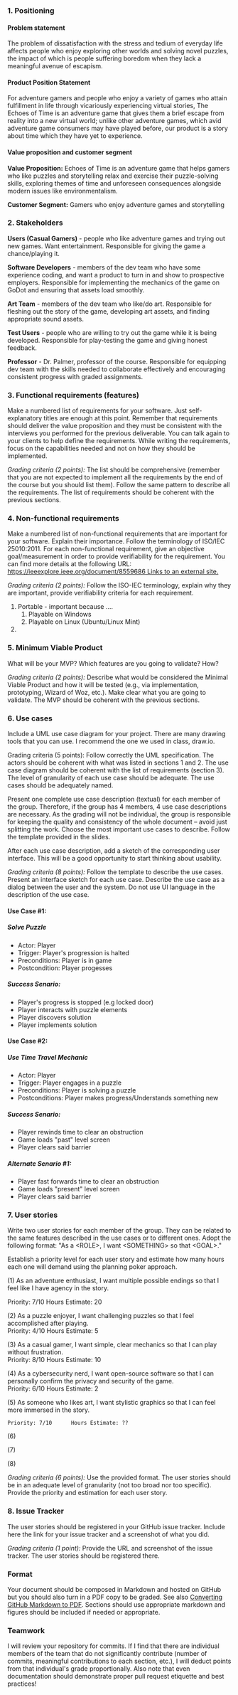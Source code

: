 ### 1\. Positioning

#### **Problem statement**

The problem of dissatisfaction with the stress and tedium of everyday life affects people who enjoy exploring other worlds and solving novel puzzles, the impact of which is people suffering boredom when they lack a meaningful avenue of escapism.

#### **Product Position Statement**

For adventure gamers and people who enjoy a variety of games who attain fulfillment in life through vicariously experiencing virtual stories, The Echoes of Time is an adventure game that gives them a brief escape from reality into a new virtual world; unlike other adventure games, which avid adventure game consumers may have played before, our product is a story about time which they have yet to experience.

#### **Value proposition and customer segment**

**Value Proposition:** Echoes of Time is an adventure game that helps gamers who like puzzles and storytelling relax and exercise their puzzle-solving skills, exploring themes of time and unforeseen consequences alongside modern issues like environmentalism.

**Customer Segment:** Gamers who enjoy adventure games and storytelling

### 2\. Stakeholders

**Users (Casual Gamers)** \- people who like adventure games and trying out new games. Want entertainment. Responsible for giving the game a chance/playing it.

**Software Developers** \- members of the dev team who have some experience coding, and want a product to turn in and show to prospective employers. Responsible for implementing the mechanics of the game on GoDot and ensuring that assets load smoothly.

**Art Team** \- members of the dev team who like/do art. Responsible for fleshing out the story of the game, developing art assets, and finding appropriate sound assets.

**Test Users** \- people who are willing to try out the game while it is being developed. Responsible for play-testing the game and giving honest feedback.

**Professor** \- Dr. Palmer, professor of the course. Responsible for equipping dev team with the skills needed to collaborate effectively and encouraging consistent progress with graded assignments. 

### 3\. Functional requirements (features)

Make a numbered list of requirements for your software. Just self-explanatory titles are enough at this point. Remember that requirements should deliver the value proposition and they must be consistent with the interviews you performed for the previous deliverable. You can talk again to your clients to help define the requirements. While writing the requirements, focus on the capabilities needed and not on how they should be implemented.

*Grading criteria (2 points):* The list should be comprehensive (remember that you are not expected to implement all the requirements by the end of the course but you should list them). Follow the same pattern to describe all the requirements. The list of requirements should be coherent with the previous sections.

### 4\. Non-functional requirements

Make a numbered list of non-functional requirements that are important for your software. Explain their importance. Follow the terminology of ISO/IEC 25010:2011. For each non-functional requirement, give an objective goal/measurement in order to provide verifiability for the requirement. You can find more details at the following URL:  
[https://ieeexplore.ieee.org/document/8559686 Links to an external site.](https://ieeexplore.ieee.org/document/8559686)

*Grading criteria (2 points):* Follow the ISO-IEC terminology, explain why they are important, provide verifiability criteria for each requirement.

1. Portable \- important because ….  
   1. Playable on Windows  
   2. Playable on Linux (Ubuntu/Linux Mint)  
2. 

### 5\. Minimum Viable Product

What will be your MVP? Which features are you going to validate? How?

*Grading criteria (2 points):* Describe what would be considered the Minimal Viable Product and how it will be tested (e.g., via implementation, prototyping, Wizard of Woz, etc.). Make clear what you are going to validate. The MVP should be coherent with the previous sections.

### 6\. Use cases

Include a UML use case diagram for your project. There are many drawing tools that you can use.  I recommend the one we used in class, draw.io.

Grading criteria (5 points): Follow correctly the UML specification. The actors should be coherent with what was listed in sections 1 and 2\. The use case diagram should be coherent with the list of requirements (section 3). The level of granularity of each use case should be adequate. The use cases should be adequately named.

Present one complete use case description (textual) for each member of the group. Therefore, if the group has 4 members, 4 use case descriptions are necessary. As the grading will not be individual, the group is responsible for keeping the quality and consistency of the whole document – avoid just splitting the work. Choose the most important use cases to describe. Follow the template provided in the slides.

After each use case description, add a sketch of the corresponding user interface. This will be a good opportunity to start thinking about usability. 

*Grading criteria (8 points):* Follow the template to describe the use cases. Present an interface sketch for each use case. Describe the use case as a dialog between the user and the system. Do not use UI language in the description of the use case.
#### Use Case \#1:
##### Solve Puzzle
- Actor: Player
- Trigger: Player's progression is halted
- Preconditions: Player is in game
- Postcondition: Player progesses
##### Success Senario:
- Player's progress is stopped (e.g locked door)
- Player interacts with puzzle elements
- Player discovers solution
- Player implements solution
#### Use Case \#2:
##### Use Time Travel Mechanic
- Actor: Player
- Trigger: Player engages in a puzzle
- Preconditions: Player is solving a puzzle
- Postconditions: Player makes progress/Understands something new
##### Success Senario:
- Player rewinds time to clear an obstruction
- Game loads "past" level screen
- Player clears said barrier
##### Alternate Senario \#1:
- Player fast forwards time to clear an obstruction
- Game loads "present" level screen
- Player clears said barrier
### 7\. User stories

Write two user stories for each member of the group. They can be related to the same features described in the use cases or to different ones. Adopt the following format: "As a \<ROLE\>, I want \<SOMETHING\> so that \<GOAL\>." 

Establish a priority level for each user story and estimate how many hours each one will demand using the planning poker approach. 

(1) As an adventure enthusiast, I want multiple possible endings so that I feel like I have agency in the story.

Priority: 7/10		Hours Estimate: 20

(2) As a puzzle enjoyer, I want challenging puzzles so that I feel accomplished after playing.  
	Priority: 4/10		Hours Estimate: 5

(3) As a casual gamer, I want simple, clear mechanics so that I can play without frustration.  
	Priority: 8/10		Hours Estimate: 10

(4) As a cybersecurity nerd, I want open-source software so that I can personally confirm the privacy and security of the game.  
	Priority: 6/10		Hours Estimate: 2

(5) As someone who likes art, I want stylistic graphics so that I can feel more immersed in the story.

	Priority: 7/10		Hours Estimate: ??

(6) 

(7) 

(8) 

*Grading criteria (6 points):* Use the provided format. The user stories should be in an adequate level of granularity (not too broad nor too specific). Provide the priority and estimation for each user story.

### 8\. Issue Tracker

The user stories should be registered in your GitHub issue tracker. Include here the link for your issue tracker and a screenshot of what you did. 

*Grading criteria (1 point):* Provide the URL and screenshot of the issue tracker. The user stories should be registered there.

### Format

Your document should be composed in Markdown and hosted on GitHub but you should also turn in a PDF copy to be graded.  See also [Converting GitHub Markdown to PDF](https://canvas.nau.edu/courses/35867/pages/reading-converting-github-markdown-to-pdf).  Sections should use appropriate markdown and figures should be included if needed or appropriate.

### Teamwork

I will review your repository for commits.  If I find that there are individual members of the team that do not significantly contribute (number of commits, meaningful contributions to each section, etc.), I will deduct points from that individual's grade proportionally.  Also note that even documentation should demonstrate proper pull request etiquette and best practices\!


